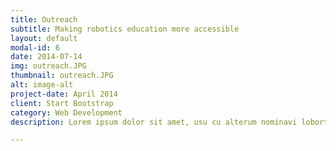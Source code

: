 ```yaml
---
title: Outreach
subtitle: Making robotics education more accessible
layout: default
modal-id: 6
date: 2014-07-14
img: outreach.JPG
thumbnail: outreach.JPG
alt: image-alt
project-date: April 2014
client: Start Bootstrap
category: Web Development
description: Lorem ipsum dolor sit amet, usu cu alterum nominavi lobortis. At duo novum diceret. Tantas apeirian vix et, usu sanctus postulant inciderint ut, populo diceret necessitatibus in vim. Cu eum dicam feugiat noluisse.

---
```


